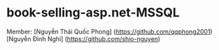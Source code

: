 # book-selling-asp.net-MSSQL

Member:
[Nguyễn Thái Quốc Phong] (https://github.com/qqphong2001)
[Nguyễn Đình Nghi] (https://github.com/shio-nguyen)
